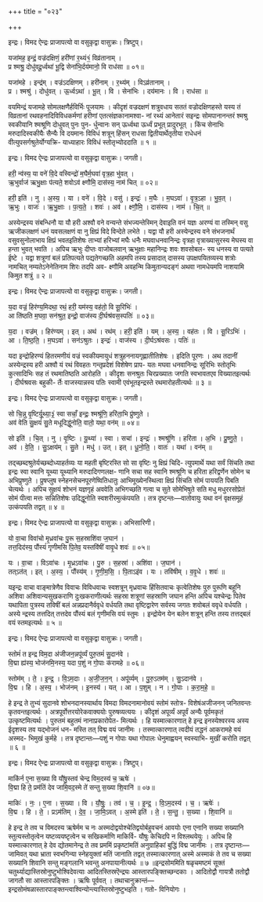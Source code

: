 +++
title = "०२३"

+++


इन्द्रः। विमद ऐन्द्रः प्राजापत्यो वा वसुकृद्वा वासुक्रः। त्रिष्टुप्।

यजा॑मह॒ इन्द्रं॒ वज्र॑दक्षिणं॒ हरी॑णां र॒थ्यं१॒॑ विव्र॑तानाम् ।  
प्र श्मश्रु॒ दोधु॑वदू॒र्ध्वथा॑ भू॒द्वि सेना॑भि॒र्दय॑मानो॒ वि राध॑सा ॥ ०१॥

यजा॑महे । इन्द्र॑म् । वज्र॑ऽदक्षिणम् । हरी॑नाम् । र॒थ्य॑म् । विऽव्र॑तानाम् ।  
प्र । श्मश्रु॑ । दोधु॑वत् । ऊ॒र्ध्वऽथा॑ । भू॒त् । वि । सेना॑भिः । दय॑मानः । वि । राध॑सा ॥

वयमिन्द्रं यजामहे सोमलक्षणैर्हविर्भिः पूजयामः । कीदृशं वज्रदक्षणं शत्रुवधाय सततं वज्रोदक्षिणहस्ते यस्य तं विव्रतानां रथवहनादिविविधकर्मणां हरीणां एतत्संज्ञकानामश्वा- नां रथ्यं आनेतारं सइन्द्रः सोमपानानन्तरं श्मश्रु स्वकीयानि श्मश्रूणि दोधुवत् पुनः पुन- र्धुन्वानः सन् ऊर्ध्वथा ऊर्ध्वं प्रभूत् प्रादुरभूत् । किंच सेनाभिः मरुदादिस्वकीयैः सैन्यैः वि दयमानः विविधं शत्रून् हिंसन् राधसा द्वितीयार्थेतृतीया राधेधनं वीत्युपसर्गश्रुतेर्योग्यक्रि- याध्याहारः विविधं स्तोतृभ्योददाति ॥ १ ॥

इन्द्रः। विमद ऐन्द्रः प्राजापत्यो वा वसुकृद्वा वासुक्रः। जगती।

हरी॒ न्व॑स्य॒ या वने॑ वि॒दे वस्विन्द्रो॑ म॒घैर्म॒घवा॑ वृत्र॒हा भु॑वत् ।  
ऋ॒भुर्वाज॑ ऋभु॒क्षाः प॑त्यते॒ शवोऽव॑ क्ष्णौमि॒ दास॑स्य॒ नाम॑ चित् ॥ ०२॥

हरी॒ इति॑ । नु । अ॒स्य॒ । या । वने॑ । वि॒दे । वसु॑ । इन्द्रः॑ । म॒घैः । म॒घऽवा॑ । वृ॒त्र॒ऽहा । भु॒व॒त् ।  
ऋ॒भुः । वाजः॑ । ऋ॒भु॒क्षाः । प॒त्य॒ते॒ । शवः॑ । अव॑ । क्ष्णौ॒मि॒ । दास॑स्य । नाम॑ । चि॒त् ॥

अस्येन्द्रस्य संबन्धिनौ या यौ हरी अश्वौ वने वन्यन्ते संभज्यन्तेस्मिन् देवाइति वनं यज्ञः अरण्यं वा तस्मिन् वसु ऋजीकलक्षणं धनं यवसलक्षणं वा नु क्षिप्रं विदे विन्देते लभेते । यद्वा यौ हरी अस्येन्द्रस्य वने संभजनार्थं वसुवसुनोलाभाय क्षिप्रं भवतइतिशेषः ताभ्यां हरिभ्यां मघैः धनैः मघवाधनवानिन्द्रः वृत्रहा वृत्राख्यासुरस्य मेघस्य वा हन्ता भुवत् भवति । अपिच ऋभुः दीप्तः वाजोबलवान् ऋभुक्षाः महानिन्द्रः शवः शवसोबल- स्य धनस्य वा पत्यते ईष्टे । यद्वा शत्रूणां बलं प्रतिपत्यते पद्यतेगच्छति अहमपि तस्य प्रसादात् दासस्य उपक्षपयितव्यस्य शत्रोः नामचित् नम्यतेऽनेनेतिनाम शिरः तदपि अव- क्ष्णौमि अवहन्मि किमुतान्यदङ्गं अथवा नामधेयमपि नाशयामि किमुत शत्रुं ॥ २ ॥

इन्द्रः। विमद ऐन्द्रः प्राजापत्यो वा वसुकृद्वा वासुक्रः। जगती।

य॒दा वज्रं॒ हिर॑ण्य॒मिदथा॒ रथं॒ हरी॒ यम॑स्य॒ वह॑तो॒ वि सू॒रिभिः॑ ।  
आ ति॑ष्ठति म॒घवा॒ सन॑श्रुत॒ इन्द्रो॒ वाज॑स्य दी॒र्घश्र॑वस॒स्पतिः॑ ॥ ०३॥

य॒दा । वज्र॑म् । हिर॑ण्यम् । इत् । अथ॑ । रथ॑म् । हरी॒ इति॑ । यम् । अ॒स्य॒ । वह॑तः । वि । सू॒रिऽभिः॑ ।  
आ । ति॒ष्ठ॒ति॒ । म॒घऽवा॑ । सन॑ऽश्रुतः । इन्द्रः॑ । वाज॑स्य । दी॒र्घऽश्र॑वसः । पतिः॑ ॥

यदा इन्द्रोहिरण्यं हितरमणीयं वज्रं स्वकीयमायुधं शत्रुहननायगृह्णातीतिशेषः । इदिति पूरणः । अथ तदानीं अस्येन्द्रस्य हरी अश्वौ यं रथं विवहतः गन्तृप्रदेशं विशेषेण प्राप- यतः मघवा धनवानिन्द्रः सूरिभिः स्तोतृभिः कुत्सादिभिः सह तं रथमातिष्ठति आरोहति । कीदृशः सनश्रुतः चिरप्रख्यातः जगति स्वभावतएव विख्यातइत्यर्थः । दीर्घश्रवसः बहुकी- र्तेः वाजस्यान्नस्य पतिः स्वामी एवंभूतइन्द्रस्ते रथमारोहतीत्यर्थः ॥ ३ ॥

इन्द्रः। विमद ऐन्द्रः प्राजापत्यो वा वसुकृद्वा वासुक्रः। जगती।

सो चि॒न्नु वृ॒ष्टिर्यू॒थ्या॒३॒॑ स्वा सचाँ॒ इन्द्रः॒ श्मश्रू॑णि॒ हरि॑ता॒भि प्रु॑ष्णुते ।  
अव॑ वेति सु॒क्षयं॑ सु॒ते मधूदिद्धू॑नोति॒ वातो॒ यथा॒ वन॑म् ॥ ०४॥

सो इति॑ । चि॒त् । नु । वृ॒ष्टिः । यू॒थ्या॑ । स्वा । सचा॑ । इन्द्रः॑ । श्मश्रू॑णि । हरि॑ता । अ॒भि । प्रु॒ष्णु॒ते॒ ।  
अव॑ । वे॒ति॒ । सु॒ऽक्षय॑म् । सु॒ते । मधु॑ । उत् । इत् । धू॒नो॒ति॒ । वातः॑ । यथा॑ । वन॑म् ॥

तद्च्छब्दश्रुतेर्यच्छब्दोध्याहर्तव्यः या महती बृष्टिरस्ति सो सा वृष्टिः नु क्षिप्रं चिदि- त्युपमार्थे यथा सर्वं सिंचति तथा इन्द्रः स्वा स्वानि यूथ्या यूथ्यानि मरुदादिगणलक्ष- णानि सचा सह स्वानि श्मश्रूणि च हरिता हरिद्वर्णेन सोमेन च अभिप्रुष्णुते । प्रुषप्लुष स्नेहनसेचनपूरणेष्वितिधातुः आभिमूख्येनस्थित्वा क्षिप्रं सिंचति सोमं पाययति पिबति चेत्यर्थः । अपिच सुक्षयं शोभनं यज्ञगृहं अववेति अभिगच्छति गत्वा च सुते सोमेभिषुते सति मधु मधुररसोप्रेतं सोमं पीत्वा मत्तः सन्नितिशेषः उदिद्धूनोति स्वशरीरमुत्कंपयति । तत्र दृष्टन्तः—वातोवायुः यथा वनं वृक्षसमूहं उत्कंपयति तद्वत् ॥ ४ ॥

इन्द्रः। विमद ऐन्द्रः प्राजापत्यो वा वसुकृद्वा वासुक्रः। अभिसारिणी।

यो वा॒चा विवा॑चो मृ॒ध्रवा॑चः पु॒रू स॒हस्राशि॑वा ज॒घान॑ ।  
तत्त॒दिद॑स्य॒ पौंस्यं॑ गृणीमसि पि॒तेव॒ यस्तवि॑षीं वावृ॒धे शवः॑ ॥ ०५॥

यः । वा॒चा । विऽवा॑चः । मृ॒ध्रऽवा॑चः । पु॒रु । स॒हस्रा॑ । अशि॑वा । ज॒घान॑ ।  
तत्ऽत॑त् । इत् । अ॒स्य॒ । पौंस्य॑म् । गृ॒णी॒म॒सि॒ । पि॒ताऽइ॑व । यः । तवि॑षीम् । व॒वृ॒धे । शवः॑ ॥

यइन्द्रः वाचा वाङ्मात्रेणैव विवाचः विविधवाचः स्वशत्रून् मृध्रवाचः हिंसितवाचः कृत्वेतिशेषः पुरु पुरूणि बहूनि अशिवा अशिवान्यसुखकराणि दुःखकराणीत्यर्थः सहस्रा शत्रूणां सहस्राणि जघान हन्ति अपिच यश्चेन्द्रः पितेव यथापिता पुत्रस्य तविषीं बलं अन्नप्रदानैर्ववृधे वर्धयति तथा वृष्टिद्वारेण सर्वस्य जगतः शवोबलं ववृधे वर्धयति । अस्ये न्द्रस्य तत्तदित् तत्तदेव पौंस्यं बलं गृणीमसि वयं स्तुमः । इन्द्रोयेन येन बलेन शत्रून् हन्ति तस्य तत्तद्बलं वयं स्तमइत्यर्थः ॥ ५ ॥

इन्द्रः। विमद ऐन्द्रः प्राजापत्यो वा वसुकृद्वा वासुक्रः। जगती।

स्तोमं॑ त इन्द्र विम॒दा अ॑जीजन॒न्नपू॑र्व्यं पुरु॒तमं॑ सु॒दान॑वे ।  
वि॒द्मा ह्य॑स्य॒ भोज॑नमि॒नस्य॒ यदा प॒शुं न गो॒पाः क॑रामहे ॥ ०६॥

स्तोम॑म् । ते॒ । इ॒न्द्र॒ । वि॒ऽम॒दाः । अ॒जी॒ज॒न॒न् । अपू॑र्व्यम् । पु॒रु॒ऽतम॑म् । सु॒ऽदान॑वे ।  
वि॒द्म । हि । अ॒स्य॒ । भोज॑नम् । इ॒नस्य॑ । यत् । आ । प॒शुम् । न । गो॒पाः । क॒रा॒म॒हे॒ ॥

हे इन्द्र ते तुभ्यं सुदानवे शोभनदानस्यार्थाय विमदा विमदनामानोवयं स्तोमं स्तोत्र- विशेषंअजीजनन् जनितवन्तः कृतवन्तइत्यर्थः । अत्रपूर्वोत्तरयोरेकवाक्ययोः पुरुषव्यत्ययः । कीदृशं अपूर्व्यं अपूर्वं अन्यैः पूर्वमकृतं उत्कृष्टमित्यर्थः । पुरुतमं बहुतमं नानाप्रकारोपेत- मित्यर्थः । हि यस्मात्कारणात् हे इन्द्र इनस्येश्वरस्य अस्य ईदृशस्य तव यद्भोजनं धन- मस्ति तत् विद्म वयं जानीमः । तस्मात्कारणात् त्वदीयं तद्धनं आकरामहे वयं अस्मद- भिमुखं कुर्महे । तत्र दृष्टान्तः—पशुं न गोपाः यथा गोपालः धेनुमाह्वयन् स्वस्याभि- मुखीं करोति तद्वत् ॥ ६ ॥

इन्द्रः। विमद ऐन्द्रः प्राजापत्यो वा वसुकृद्वा वासुक्रः। त्रिष्टुप्।

माकि॑र्न ए॒ना स॒ख्या वि यौ॑षु॒स्तव॑ चेन्द्र विम॒दस्य॑ च॒ ऋषेः॑ ।  
वि॒द्मा हि ते॒ प्रम॑तिं देव जामि॒वद॒स्मे ते॑ सन्तु स॒ख्या शि॒वानि॑ ॥ ०७॥

माकिः॑ । नः॒ । ए॒ना । स॒ख्या । वि । यौ॒षुः॒ । तव॑ । च॒ । इ॒न्द्र॒ । वि॒ऽम॒दस्य॑ । च॒ । ऋषेः॑ ।  
वि॒द्म । हि । ते॒ । प्रऽम॑तिम् । दे॒व॒ । जा॒मि॒ऽवत् । अ॒स्मे इति॑ । ते॒ । स॒न्तु॒ । स॒ख्या । शि॒वानि॑ ॥

हे इन्द्र ते तव च विमदस्य ऋषेर्मम च नः अस्मदोद्वयोश्चेतिद्वयोर्बहुवचनं आवयोः एना एनानि सख्या सख्यानि स्तुत्यस्तोतृत्वेन यष्टव्ययष्टृत्वेन च सखिकर्माणि माकिर्वि- यौषुः केचिदपि न विश्लथयेयुः । अपिच हि यस्मात्कारणात् हे देव द्योतमानेन्द्र ते तव प्रममिं प्रकृष्टांमतिं अनुग्राहिकां बुद्धिं विद्म जानीमः । तत्र दृष्टान्तः—जामिवत् यथा भ्राता स्वभगिन्या स्नेहयुक्तां मतिं जानाति तद्वत् तस्मात्कारणात् अस्मे अस्माकं ते तव च सख्या सख्यानि शिवानि सन्तु मङ्गलानि भवन्तु अनपायानीत्यर्थः ॥ ७ ॥इन्द्रसोममिति षळृचमष्टमं सूक्तं चतुर्थ्याद्यास्तिस्रोनुष्टुभोश्विदेवत्याः आदितस्तिस्रऎन्द्र्यः आस्तारपङ्क्तिच्छन्दकाः । आदितोद्वौ गायत्रौ ततोद्वौ जागतौ सा आस्तारपङ्क्तिः । ऋषिः पूर्ववत् । तथाचानुक्रान्तं—इन्द्रसोमंषळास्तारपाङ्क्तन्त्वाश्विन्योन्त्यास्तिस्रोनुष्टुभइति । गतो- विनियोगः ।